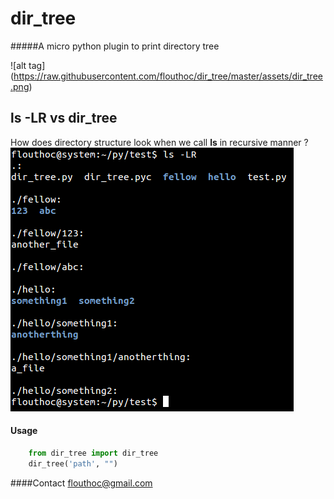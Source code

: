 # dir_tree
#####A micro python plugin to print directory tree

![alt tag] (https://raw.githubusercontent.com/flouthoc/dir_tree/master/assets/dir_tree.png)

## ls -LR vs dir_tree
How does directory structure look when we call <b>ls</b> in recursive manner ?
![alt tag](https://raw.githubusercontent.com/flouthoc/dir_tree/master/assets/lr.png)


#### Usage
```python 
    from dir_tree import dir_tree
    dir_tree('path', "")
```

####Contact 
flouthoc@gmail.com

